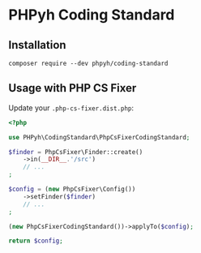 # PHPyh Coding Standard

## Installation

```shell
composer require --dev phpyh/coding-standard
```

## Usage with PHP CS Fixer

Update your `.php-cs-fixer.dist.php`:

```php
<?php

use PHPyh\CodingStandard\PhpCsFixerCodingStandard;

$finder = PhpCsFixer\Finder::create()
    ->in(__DIR__.'/src')
    // ...
;

$config = (new PhpCsFixer\Config())
    ->setFinder($finder)
    // ...
;

(new PhpCsFixerCodingStandard())->applyTo($config);

return $config;
```
